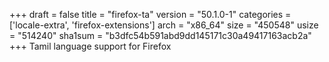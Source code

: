 +++
draft = false
title = "firefox-ta"
version = "50.1.0-1"
categories = ['locale-extra', 'firefox-extensions']
arch = "x86_64"
size = "450548"
usize = "514240"
sha1sum = "b3dfc54b591abd9dd145171c30a49417163acb2a"
+++
Tamil language support for Firefox